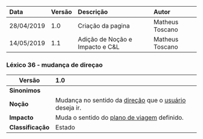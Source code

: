|Data|Versão|Descrição|Autor|
|:---|:---|:---|:---|
|28/04/2019|1.0|Criação da pagina|Matheus Toscano|
|14/05/2019|1.1|Adição de Noção e Impacto e C&L|Matheus Toscano|

### Léxico 36 - mudança de direçao

|Versão|1.0
|-|:-|
|**Sinonimos**|
|**Noção**|Mudança no sentido da [direção](#direcao) que o [usuário](https://github.com/Andre-Eduardo/2019.1-Requisitos-Moovit/wiki/L65-Usuário) deseja ir. |
|**Impacto**|Muda o sentido do [plano de viagem](#plano-de-viagem) definido. |
|**Classificação**| Estado